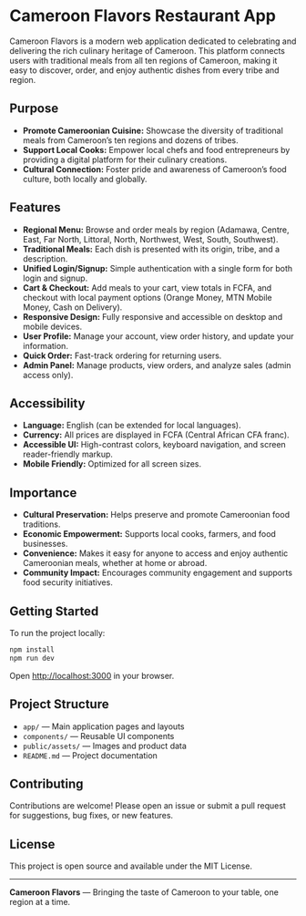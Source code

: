 # Cameroon Flavors Restaurant App

Cameroon Flavors is a modern web application dedicated to celebrating and delivering the rich culinary heritage of Cameroon. This platform connects users with traditional meals from all ten regions of Cameroon, making it easy to discover, order, and enjoy authentic dishes from every tribe and region.

## Purpose
- **Promote Cameroonian Cuisine:** Showcase the diversity of traditional meals from Cameroon’s ten regions and dozens of tribes.
- **Support Local Cooks:** Empower local chefs and food entrepreneurs by providing a digital platform for their culinary creations.
- **Cultural Connection:** Foster pride and awareness of Cameroon’s food culture, both locally and globally.

## Features
- **Regional Menu:** Browse and order meals by region (Adamawa, Centre, East, Far North, Littoral, North, Northwest, West, South, Southwest).
- **Traditional Meals:** Each dish is presented with its origin, tribe, and a description.
- **Unified Login/Signup:** Simple authentication with a single form for both login and signup.
- **Cart & Checkout:** Add meals to your cart, view totals in FCFA, and checkout with local payment options (Orange Money, MTN Mobile Money, Cash on Delivery).
- **Responsive Design:** Fully responsive and accessible on desktop and mobile devices.
- **User Profile:** Manage your account, view order history, and update your information.
- **Quick Order:** Fast-track ordering for returning users.
- **Admin Panel:** Manage products, view orders, and analyze sales (admin access only).

## Accessibility
- **Language:** English (can be extended for local languages).
- **Currency:** All prices are displayed in FCFA (Central African CFA franc).
- **Accessible UI:** High-contrast colors, keyboard navigation, and screen reader-friendly markup.
- **Mobile Friendly:** Optimized for all screen sizes.

## Importance
- **Cultural Preservation:** Helps preserve and promote Cameroonian food traditions.
- **Economic Empowerment:** Supports local cooks, farmers, and food businesses.
- **Convenience:** Makes it easy for anyone to access and enjoy authentic Cameroonian meals, whether at home or abroad.
- **Community Impact:** Encourages community engagement and supports food security initiatives.

## Getting Started

To run the project locally:

```bash
npm install
npm run dev
```

Open [http://localhost:3000](http://localhost:3000) in your browser.

## Project Structure
- `app/` — Main application pages and layouts
- `components/` — Reusable UI components
- `public/assets/` — Images and product data
- `README.md` — Project documentation

## Contributing
Contributions are welcome! Please open an issue or submit a pull request for suggestions, bug fixes, or new features.

## License
This project is open source and available under the MIT License.

---

**Cameroon Flavors** — Bringing the taste of Cameroon to your table, one region at a time.
